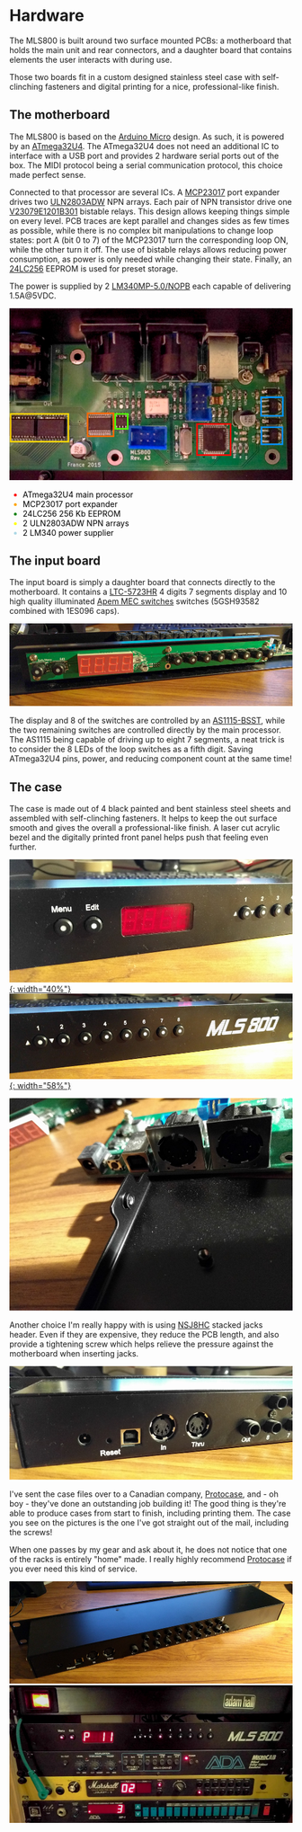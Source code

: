 # Hardware

The MLS800 is built around two surface mounted PCBs: a motherboard that holds the main unit and rear connectors, and a daughter board that contains elements the user interacts with during use.  

Those two boards fit in a custom designed stainless steel case with self-clinching fasteners and digital printing for a nice, professional-like finish.

## The motherboard

The MLS800 is based on the [Arduino Micro](https://store.arduino.cc/usa/arduino-micro) design. As such, it is powered by an [ATmega32U4](https://www.microchip.com/wwwproducts/en/ATmega32U4). The ATmega32U4 does not need an additional IC to interface with a USB port and provides 2 hardware serial ports out of the box. The MIDI protocol being a serial communication protocol, this choice made perfect sense.  

Connected to that processor are several ICs. A [MCP23017](https://www.microchip.com/wwwproducts/en/MCP23017) port expander drives two [ULN2803ADW](https://www.ti.com/store/ti/en/p/product?p=ULN2803ADW) NPN arrays. Each pair of NPN transistor drive one [V23079E1201B301](https://www.te.com/usa-en/product-6-1393788-8.html) bistable relays. This design allows keeping things simple on every level. PCB traces are kept parallel and changes sides as few times as possible, while there is no complex bit manipulations to change loop states: port A (bit 0 to 7) of the MCP23017 turn the corresponding loop ON, while the other turn it off. The use of bistable relays allows reducing power consumption, as power is only needed while changing their state. Finally, an [24LC256](https://www.microchip.com/wwwproducts/en/en010828) EEPROM is used for preset storage.

The power is supplied by 2 [LM340MP-5.0/NOPB](https://www.ti.com/store/ti/en/p/product/?p=LM340MP-5.0/NOPB) each capable of delivering 1.5A@5VDC.

![Main components iFixit style](assets/hardware-motherboard-ifixit.jpg)

<ul>
    <li style="color:red">
        <span style="color:black">ATmega32U4 main processor</span>
    </li>
    <li style="color:orange">
        <span style="color:black">MCP23017 port expander</span>
    </li>
    <li style="color:green">
        <span style="color:black">24LC256 256 Kb EEPROM</span>
    </li>
    <li style="color:yellow">
        <span style="color:black">2 ULN2803ADW NPN arrays</span>
    </li>
    <li style="color:lightblue">
        <span style="color:black">2 LM340 power supplier</span>
    </li>
</ul>

## The input board

The input board is simply a daughter board that connects directly to the motherboard. It contains a [LTC-5723HR](http://optoelectronics.liteon.com/upload/download/DS-30-96-124/C5723HR.pdf) 4 digits 7 segments display and 10 high quality illuminated [Apem MEC switches](https://www.apem.com/int/29-mec-switches) switches (5GSH93582 combined with 1ES096 caps).

[![Daughterboard](assets/hardware-daughterboard.jpg)](assets/large/hardware-daughterboard.jpg)

The display and 8 of the switches are controlled by an [AS1115-BSST](https://ams.com/as1115), while the two remaining switches are controlled directly by the main processor. The AS1115 being capable of driving up to eight 7 segments, a neat trick is to consider the 8 LEDs of the loop switches as a fifth digit. Saving ATmega32U4 pins, power, and reducing component count at the same time!

## The case

The case is made out of 4 black painted and bent stainless steel sheets and assembled with self-clinching fasteners. It helps to keep the out surface smooth and gives the overall a professional-like finish. A laser cut acrylic bezel and the digitally printed front panel helps push that feeling even further.

[![Rack front left](assets/hardware-rack-front-left.jpg){: width="40%"}](assets/large/hardware-rack-front-left.jpg)&nbsp;&nbsp;
[![Rack front right](assets/hardware-rack-front-right.jpg){: width="58%"}](assets/large/hardware-rack-front-right.jpg)  

[![Self clinching fasteners](assets/hardware-rack-fasteners.jpg)](assets/large/hardware-rack-fasteners.jpg)

Another choice I'm really happy with is using [NSJ8HC](https://www.neutrik.com/en/product/nsj8hc) stacked jacks header. Even if they are expensive, they reduce the PCB length, and also provide a tightening screw which helps relieve the pressure against the motherboard when inserting jacks.

[![Rack  left back](assets/hardware-rack-back-left.jpg)](assets/large/hardware-rack-back-left.jpg)

I've sent the case files over to a Canadian company, [Protocase](https://www.protocase.com), and - oh boy - they've done an outstanding job building it! The good thing is they're able to produce cases from start to finish, including printing them. The case you see on the pictures is the one I've got straight out of the mail, including the screws! 

When one passes by my gear and ask about it, he does not notice that one of the racks is entirely "home" made. I really highly recommend [Protocase](https://www.protocase.com) if you ever need this kind of service.

[![Rack back](assets/hardware-rack-back.jpg)](assets/large/hardware-rack-back.jpg)
[![Rack running](assets/hardware-setup.jpg)](assets/large/hardware-setup.jpg)
